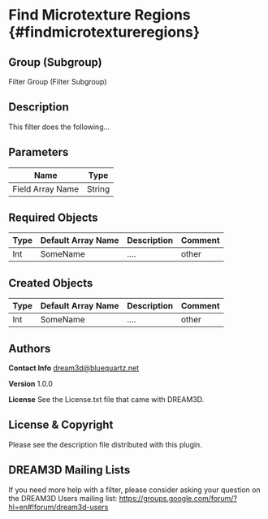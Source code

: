 Find Microtexture Regions {#findmicrotextureregions}
=====

## Group (Subgroup) ##
Filter Group (Filter Subgroup)


## Description ##
This filter does the following...

## Parameters ##
| Name             | Type |
|------------------|------|
| Field Array Name | String |

## Required Objects ##

| Type | Default Array Name | Description | Comment |
|------|--------------------|-------------|---------|
| Int  | SomeName           | ....        | other   |


## Created Objects ##

| Type | Default Array Name | Description | Comment |
|------|--------------------|-------------|---------|
| Int  | SomeName           | ....        | other   |



## Authors ##


**Contact Info** dream3d@bluequartz.net

**Version** 1.0.0

**License**  See the License.txt file that came with DREAM3D.



## License & Copyright ##

Please see the description file distributed with this plugin.

## DREAM3D Mailing Lists ##

If you need more help with a filter, please consider asking your question on the DREAM3D Users mailing list:
https://groups.google.com/forum/?hl=en#!forum/dream3d-users

